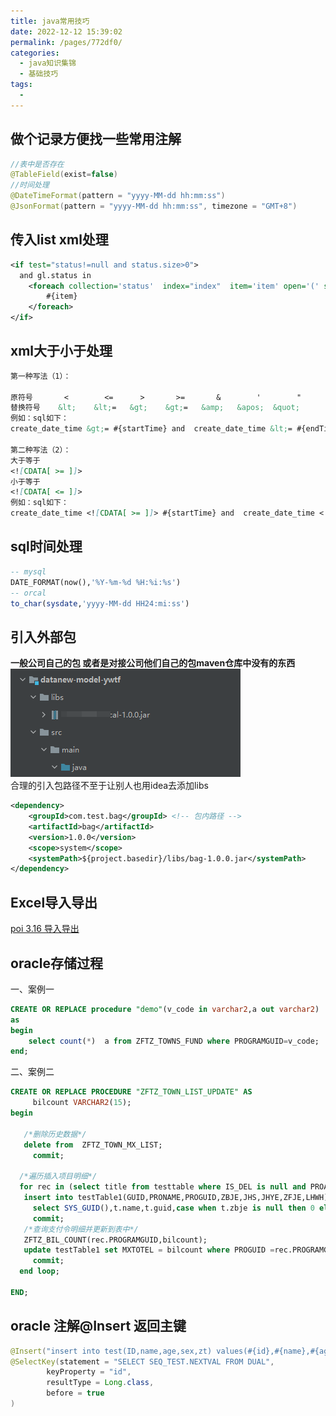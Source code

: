 ```yaml
---
title: java常用技巧
date: 2022-12-12 15:39:02
permalink: /pages/772df0/
categories:
  - java知识集锦
  - 基础技巧
tags:
  - 
---
```


## 做个记录方便找一些常用注解
```java
//表中是否存在
@TableField(exist=false)
//时间处理
@DateTimeFormat(pattern = "yyyy-MM-dd hh:mm:ss")
@JsonFormat(pattern = "yyyy-MM-dd hh:mm:ss", timezone = "GMT+8")
```
## 传入list xml处理
```xml
<if test="status!=null and status.size>0">
  and gl.status in
    <foreach collection='status'  index="index"  item='item' open='(' separator=',' close=')'>
        #{item}
    </foreach>
</if>
```
## xml大于小于处理
```md
第一种写法（1）：

原符号       <        <=      >       >=       &        '        "
替换符号    &lt;    &lt;=   &gt;    &gt;=   &amp;   &apos;  &quot;
例如：sql如下：
create_date_time &gt;= #{startTime} and  create_date_time &lt;= #{endTime}

第二种写法（2）：
大于等于
<![CDATA[ >= ]]>
小于等于
<![CDATA[ <= ]]>
例如：sql如下：
create_date_time <![CDATA[ >= ]]> #{startTime} and  create_date_time <![CDATA[ <= ]]> #{endTime}
```
## sql时间处理
```sql
-- mysql
DATE_FORMAT(now(),'%Y-%m-%d %H:%i:%s')
-- orcal
to_char(sysdate,'yyyy-MM-dd HH24:mi:ss')
```
## 引入外部包
**一般公司自己的包 或者是对接公司他们自己的包maven仓库中没有的东西**\
![img](../../.vuepress/public/img/blog/Snipaste_2022-12-13_16-09-16.png)\
合理的引入包路径不至于让别人也用idea去添加libs
```xml
<dependency>
    <groupId>com.test.bag</groupId> <!-- 包内路径 -->
    <artifactId>bag</artifactId>
    <version>1.0.0</version>
    <scope>system</scope>
    <systemPath>${project.basedir}/libs/bag-1.0.0.jar</systemPath>
</dependency>
```
## Excel导入导出
[poi 3.16 导入导出](https://blog.csdn.net/sunnyzyq/article/details/121994504)

## oracle存储过程
一、案例一
```sql
CREATE OR REPLACE procedure "demo"(v_code in varchar2,a out varchar2)
as
begin
    select count(*)  a from ZFTZ_TOWNS_FUND where PROGRAMGUID=v_code;
end;
```
二、案例二
```sql
CREATE OR REPLACE PROCEDURE "ZFTZ_TOWN_LIST_UPDATE" AS
	 bilcount VARCHAR2(15);
begin

   /*删除历史数据*/
   delete from  ZFTZ_TOWN_MX_LIST;
	 commit; 
	 
  /*遍历插入项目明细*/
  for rec in (select title from testtable where IS_DEL is null and PROASCRIPTION is not null) loop
   insert into testTable1(GUID,PRONAME,PROGUID,ZBJE,JHS,JHYE,ZFJE,LHWH)
	 select SYS_GUID(),t.name,t.guid,case when t.zbje is null then 0 else t.zbje end zbje,case when t.jhs is null then 0 else t.jhs end jhs,case when t.jhye is null then 0 else t.jhye end jhye,case when t.zfmoney is null then 0 else t.zfmoney end zfmoney,t.SUMMARY from V_ZFTZ_test t where t.guid = rec.PROGRAMGUID;
	 commit;
   /*查询支付令明细并更新到表中*/
   ZFTZ_BIL_COUNT(rec.PROGRAMGUID,bilcount);
   update testTable1 set MXTOTEL = bilcount where PROGUID =rec.PROGRAMGUID;
	 commit;
  end loop;

END;
```
## oracle 注解@Insert 返回主键
```java
@Insert("insert into test(ID,name,age,sex,zt) values(#{id},#{name},#{age},1,'04')")
@SelectKey(statement = "SELECT SEQ_TEST.NEXTVAL FROM DUAL",
        keyProperty = "id",
        resultType = Long.class,
        before = true
)
```
